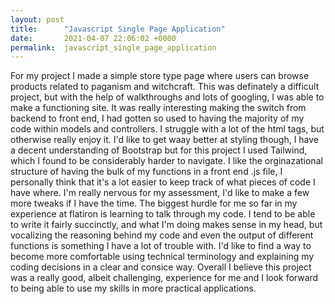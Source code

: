 ```yaml
---
layout: post
title:      "Javascript Single Page Application"
date:       2021-04-07 22:06:02 +0000
permalink:  javascript_single_page_application
---
```



For my project I made a simple store type page where users can browse products related to paganism and witchcraft. 
This was definately a difficult project, but with the help of walkthroughs and lots of googling, I was able to make a functioning site. It was really interesting making the switch from backend to front end, I had gotten so used to having the majority of my code within models and controllers. I struggle with a lot of the html tags, but otherwise really enjoy it.  I'd like to get waay better at styling though, I have a decent understanding of Bootstrap but for this project I used Tailwind, which I found to be considerably harder to navigate. I like the orginazational structure of having the bulk of my functions in a front end .js file, I personally think that it's a lot easier to keep track of what pieces of code I have where. I'm really nervous for my assessment, I'd like to make a few more tweaks if I have the time. The biggest hurdle for me so far in my experience at flatiron is learning to talk through my code. I tend to be able to write it fairly succinctly, and what I'm doing makes sense in my head, but vocalizing the reasoning behind my code and even the output of different functions is something I have a lot of trouble with. I'd like to find a way to become more comfortable using technical terminology and explaining my coding decisions in a clear and consice way. Overall I believe this project was a really good, albeit challenging, experience for me and I look forward to being able to use my skills in more practical applications. 
